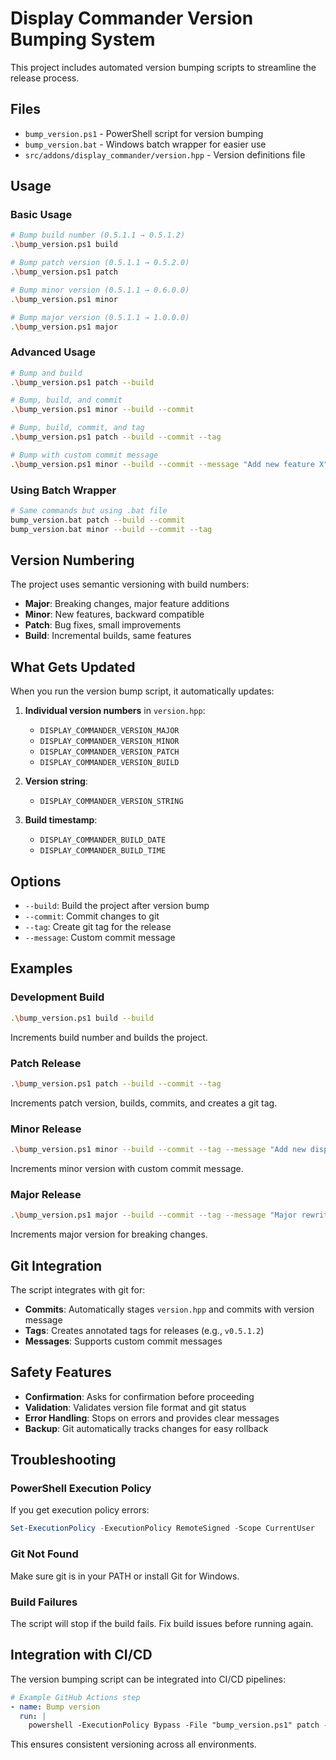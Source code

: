 # Display Commander Version Bumping System

This project includes automated version bumping scripts to streamline the release process.

## Files

- `bump_version.ps1` - PowerShell script for version bumping
- `bump_version.bat` - Windows batch wrapper for easier use
- `src/addons/display_commander/version.hpp` - Version definitions file

## Usage

### Basic Usage

```bash
# Bump build number (0.5.1.1 → 0.5.1.2)
.\bump_version.ps1 build

# Bump patch version (0.5.1.1 → 0.5.2.0)
.\bump_version.ps1 patch

# Bump minor version (0.5.1.1 → 0.6.0.0)
.\bump_version.ps1 minor

# Bump major version (0.5.1.1 → 1.0.0.0)
.\bump_version.ps1 major
```

### Advanced Usage

```bash
# Bump and build
.\bump_version.ps1 patch --build

# Bump, build, and commit
.\bump_version.ps1 minor --build --commit

# Bump, build, commit, and tag
.\bump_version.ps1 patch --build --commit --tag

# Bump with custom commit message
.\bump_version.ps1 minor --build --commit --message "Add new feature X"
```

### Using Batch Wrapper

```bash
# Same commands but using .bat file
bump_version.bat patch --build --commit
bump_version.bat minor --build --commit --tag
```

## Version Numbering

The project uses semantic versioning with build numbers:

- **Major**: Breaking changes, major feature additions
- **Minor**: New features, backward compatible
- **Patch**: Bug fixes, small improvements
- **Build**: Incremental builds, same features

## What Gets Updated

When you run the version bump script, it automatically updates:

1. **Individual version numbers** in `version.hpp`:
   - `DISPLAY_COMMANDER_VERSION_MAJOR`
   - `DISPLAY_COMMANDER_VERSION_MINOR`
   - `DISPLAY_COMMANDER_VERSION_PATCH`
   - `DISPLAY_COMMANDER_VERSION_BUILD`

2. **Version string**:
   - `DISPLAY_COMMANDER_VERSION_STRING`

3. **Build timestamp**:
   - `DISPLAY_COMMANDER_BUILD_DATE`
   - `DISPLAY_COMMANDER_BUILD_TIME`

## Options

- `--build`: Build the project after version bump
- `--commit`: Commit changes to git
- `--tag`: Create git tag for the release
- `--message`: Custom commit message

## Examples

### Development Build
```bash
.\bump_version.ps1 build --build
```
Increments build number and builds the project.

### Patch Release
```bash
.\bump_version.ps1 patch --build --commit --tag
```
Increments patch version, builds, commits, and creates a git tag.

### Minor Release
```bash
.\bump_version.ps1 minor --build --commit --tag --message "Add new display management features"
```
Increments minor version with custom commit message.

### Major Release
```bash
.\bump_version.ps1 major --build --commit --tag --message "Major rewrite with new architecture"
```
Increments major version for breaking changes.

## Git Integration

The script integrates with git for:
- **Commits**: Automatically stages `version.hpp` and commits with version message
- **Tags**: Creates annotated tags for releases (e.g., `v0.5.1.2`)
- **Messages**: Supports custom commit messages

## Safety Features

- **Confirmation**: Asks for confirmation before proceeding
- **Validation**: Validates version file format and git status
- **Error Handling**: Stops on errors and provides clear messages
- **Backup**: Git automatically tracks changes for easy rollback

## Troubleshooting

### PowerShell Execution Policy
If you get execution policy errors:
```powershell
Set-ExecutionPolicy -ExecutionPolicy RemoteSigned -Scope CurrentUser
```

### Git Not Found
Make sure git is in your PATH or install Git for Windows.

### Build Failures
The script will stop if the build fails. Fix build issues before running again.

## Integration with CI/CD

The version bumping script can be integrated into CI/CD pipelines:

```yaml
# Example GitHub Actions step
- name: Bump version
  run: |
    powershell -ExecutionPolicy Bypass -File "bump_version.ps1" patch --build --commit --tag
```

This ensures consistent versioning across all environments.
